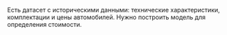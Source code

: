 Есть датасет с историческими данными: технические характеристики, комплектации и цены автомобилей. Нужно построить модель для определения стоимости. 
